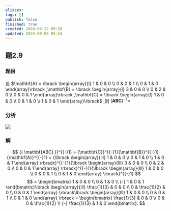 ```yaml
---
aliases: 
tags: []
publish: false
finished: true
created: 2024-06-12 09:58
updated: 2024-09-04 05:54
---
```

## 题2.9
### 题目
设 $\mathbf{A} = \lbrack  \begin{array}{l} 1 & 0 & 0 \\  0 & 0 & 1 \\  0 & 1 & 0 \end{array}\rbrack  ,\mathbf{B} = \lbrack  \begin{array}{l} 3 & 0 & 0 \\  0 & 2 & 0 \\  0 & 0 & 1 \end{array}\rbrack  ,\mathbf{C} = \lbrack  \begin{array}{l} 1 & 0 & 0 \\  0 & 1 & 0 \\  1 & 0 & 1 \end{array}\rbrack$ ,则 ${( \mathbf{{ABC}}) }^{-1} =$
### 分析
![](https://img.hwenyi.live/202409041354883.webp)
### 解
$$
{( \mathbf{ABC} )}^{{-}1} = {\mathbf{C}}^{{-}1}{\mathbf{B}}^{{-}1}{\mathbf{A}}^{{-}1} = {\lbrack \begin{array}{lll} 1 & 0 & 0 \\ 0 & 1 & 0 \\ 1 & 0 & 1 \end{array} \rbrack}^{{-}1}{\lbrack \begin{array}{lll} 3 & 0 & 0 \\ 0 & 2 & 0 \\ 0 & 0 & 1 \end{array} \rbrack}^{{-}1}{\lbrack \begin{array}{lll} 1 & 0 & 0 \\ 0 & 0 & 1 \\ 0 & 1 & 0 \end{array} \rbrack}^{{-}1}
$$
$$
= \begin{bmatrix} 1 & 0 & 0 \\ 0 & 1 & 0 \\  {-} 1 & 0 & 1 \end{bmatrix}\lbrack \begin{array}{lll} \frac{1}{3} & 0 & 0 \\ 0 & \frac{1}{2} & 0 \\ 0 & 0 & 1 \end{array} \rbrack\lbrack \begin{array}{lll} 1 & 0 & 0 \\ 0 & 0 & 1 \\ 0 & 1 & 0 \end{array} \rbrack = \begin{bmatrix} \frac{1}{3} & 0 & 0 \\ 0 & 0 & \frac{1}{2} \\  {-} \frac{1}{3} & 1 & 0 \end{bmatrix}.
$$